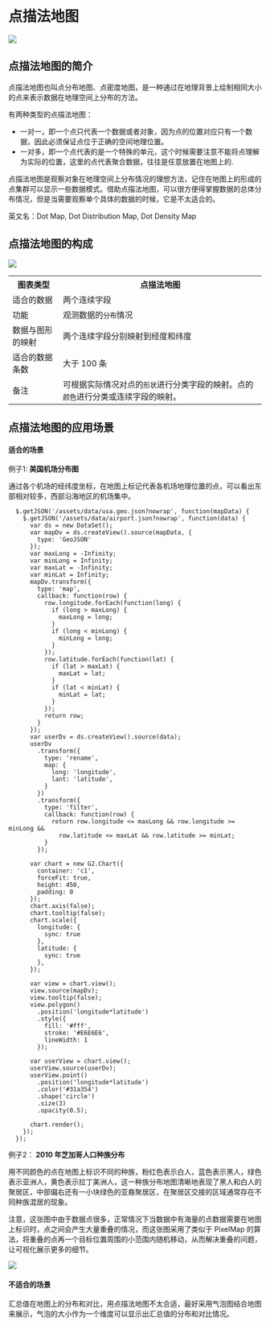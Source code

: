 <!--
title: 点描法地图
tags:
  - location
  - distribute
variations:
  - bubble-map
-->

# 点描法地图

<img src="https://gw.alipayobjects.com/zos/rmsportal/dpmTuGGpBkGJidrRZFyy.png" />

## 点描法地图的简介

点描法地图也叫点分布地图、点密度地图，是一种通过在地理背景上绘制相同大小的点来表示数据在地理空间上分布的方法。

有两种类型的点描法地图：
- 一对一，即一个点只代表一个数据或者对象，因为点的位置对应只有一个数据，因此必须保证点位于正确的空间地理位置。
- 一对多，即一个点代表的是一个特殊的单元，这个时候需要注意不能将点理解为实际的位置，这里的点代表聚合数据，往往是任意放置在地图上的.

点描法地图是观察对象在地理空间上分布情况的理想方法，记住在地图上的形成的点集群可以显示一些数据模式。借助点描法地图，可以很方便得掌握数据的总体分布情况，但是当需要观察单个具体的数据的时候，它是不太适合的。

英文名：Dot Map, Dot Distribution Map, Dot Density Map

## 点描法地图的构成

<img class="constitute-img" src="https://gw.alipayobjects.com/zos/rmsportal/dZZwpIrEYwJDsfaTNIOk.png" style="max-width: 450px;" />

<table class="struct-table">
  <tr>
    <th>图表类型</th>
    <th>点描法地图</th>
  </tr>
  <tr>
    <td>适合的数据</td>
    <td>两个连续字段</td>
  </tr>
  <tr>
    <td>功能</td>
    <td>
        观测数据的<code>分布</code>情况
    </td>
  </tr>
  <tr>
    <td>数据与图形的映射</td>
    <td>两个连续字段分别映射到经度和纬度
    </td>
  </tr>
  <tr>
    <td>适合的数据条数</td>
    <td>大于 100 条</td>
  </tr>
  <tr>
    <td>备注</td>
    <td>可根据实际情况对点的<code>形状</code>进行分类字段的映射。点的<code>颜色</code>进行分类或连续字段的映射。</td>
  </tr>
</table>
<div style="clear: both;"></div>

## 点描法地图的应用场景

#### 适合的场景

例子1: **美国机场分布图**

通过各个机场的经纬度坐标，在地图上标记代表各机场地理位置的点，可以看出东部相对较多，西部沿海地区的机场集中。

<div id="c1"></div>


```js-
  $.getJSON('/assets/data/usa.geo.json?nowrap', function(mapData) {
    $.getJSON('/assets/data/airport.json?nowrap', function(data) {
      var ds = new DataSet();
      var mapDv = ds.createView().source(mapData, {
        type: 'GeoJSON'
      });
      var maxLong = -Infinity;
      var minLong = Infinity;
      var maxLat = -Infinity;
      var minLat = Infinity;
      mapDv.transform({
        type: 'map',
        callback: function(row) {
          row.longitude.forEach(function(long) {
            if (long > maxLong) {
              maxLong = long;
            }
            if (long < minLong) {
              minLong = long;
            }
          });
          row.latitude.forEach(function(lat) {
            if (lat > maxLat) {
              maxLat = lat;
            }
            if (lat < minLat) {
              minLat = lat;
            }
          });
          return row;
        }
      });
      var userDv = ds.createView().source(data);
      userDv
        .transform({
          type: 'rename',
          map: {
            long: 'longitude',
            lant: 'latitude',
          }
        })
        .transform({
          type: 'filter',
          callback: function(row) {
            return row.longitude <= maxLong && row.longitude >= minLong &&
              row.latitude <= maxLat && row.latitude >= minLat;
          }
        });

      var chart = new G2.Chart({
        container: 'c1',
        forceFit: true,
        height: 450,
        padding: 0
      });
      chart.axis(false);
      chart.tooltip(false);
      chart.scale({
        longitude: {
          sync: true
        },
        latitude: {
          sync: true
        },
      });

      var view = chart.view();
      view.source(mapDv);
      view.tooltip(false);
      view.polygon()
        .position('longitude*latitude')
        .style({
          fill: '#fff',
          stroke: '#E6E6E6',
          lineWidth: 1
        });

      var userView = chart.view();
      userView.source(userDv);
      userView.point()
        .position('longitude*latitude')
        .color('#31a354')
        .shape('circle')
        .size(3)
        .opacity(0.5);

      chart.render();
    });
  });
```

例子2： **2010 年芝加哥人口种族分布**

用不同颜色的点在地图上标识不同的种族，粉红色表示白人，蓝色表示黑人，绿色表示亚洲人，黄色表示拉丁美洲人，这一种族分布地图清晰地表现了黑人和白人的聚居区，中部偏右还有一小块绿色的亚裔聚居区，在聚居区交接的区域通常存在不同种族混居的现象。

注意，这张图中由于数据点很多，正常情况下当数据中有海量的点数据需要在地图上标识时，点之间会产生大量重叠的情况，而这张图采用了类似于 PixelMap 的算法，将重叠的点再一个目标位置周围的小范围内随机移动，从而解决重叠的问题，让可视化展示更多的细节。

<img src="https://t.alipayobjects.com/images/T1C9BjXXJiXXXXXXXX.png" />

#### 不适合的场景

汇总值在地图上的分布和对比，用点描法地图不太合适，最好采用气泡图结合地图来展示，气泡的大小作为一个维度可以显示出汇总值的分布和对比情况。

